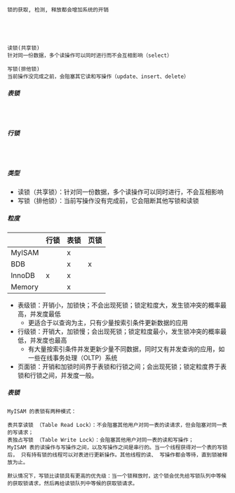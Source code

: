 ```

锁的获取, 检测, 释放都会增加系统的开销





读锁(共享锁)
针对同一份数据，多个读操作可以同时进行而不会互相影响（select）

写锁(排他锁)
当前操作没完成之前，会阻塞其它读和写操作（update、insert、delete）

```

##### 表锁

```



```

##### 行锁

```



```

##### 类型

- 读锁（共享锁）：针对同一份数据，多个读操作可以同时进行，不会互相影响
- 写锁（排他锁）：当前写操作没有完成前，它会阻断其他写锁和读锁

##### 粒度

|        | 行锁 | 表锁 | 页锁 |
| ------ | ---- | ---- | ---- |
| MyISAM |      | x    |      |
| BDB    |      | x    | x    |
| InnoDB | x    | x    |      |
| Memory |      | x    |      |



- 表级锁：开销小，加锁快；不会出现死锁；锁定粒度大，发生锁冲突的概率最高，并发度最低
  - 更适合于以查询为主，只有少量按索引条件更新数据的应用
- 行级锁：开销大，加锁慢；会出现死锁；锁定粒度最小，发生锁冲突的概率最低，并发度也最高
  - 有大量按索引条件并发更新少量不同数据，同时又有并发查询的应用，如一些在线事务处理（OLTP）系统
- 页面锁：开销和加锁时间界于表锁和行锁之间；会出现死锁；锁定粒度界于表锁和行锁之间，并发度一般。

##### 表锁

```
MyISAM 的表锁有两种模式：

表共享读锁 （Table Read Lock）：不会阻塞其他用户对同一表的读请求，但会阻塞对同一表的写请求；
表独占写锁 （Table Write Lock）：会阻塞其他用户对同一表的读和写操作；
MyISAM 表的读操作与写操作之间，以及写操作之间是串行的。当一个线程获得对一个表的写锁后， 只有持有锁的线程可以对表进行更新操作。其他线程的读、 写操作都会等待，直到锁被释放为止。

默认情况下，写锁比读锁具有更高的优先级：当一个锁释放时，这个锁会优先给写锁队列中等候的获取锁请求，然后再给读锁队列中等候的获取锁请求。
```








